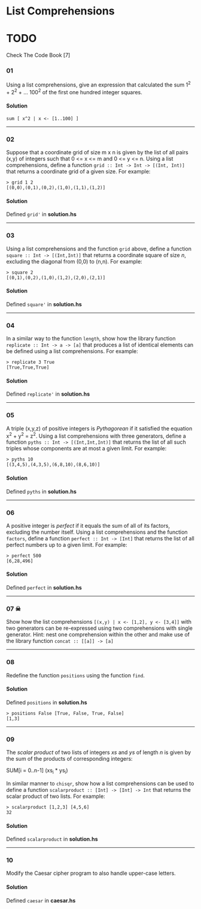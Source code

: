 # List Comprehensions

# TODO

Check The Code Book [7]


### 01
Using a list comprehensions, give an expression that calculated the sum
1<sup>2</sup> + 2<sup>2</sup> + ... 100<sup>2</sup> of the first one hundred integer squares.

#### Solution

```
sum [ x^2 | x <- [1..100] ]
```

---

### 02

Suppose that a coordinate grid of size m x n is given by the list of
all pairs (x,y) of integers such that 0 <= x <= m and 0 <= y <= n.
Using a list comprehensions, define a function
`grid :: Int -> Int -> [(Int, Int)]` that returns a coordinate grid of a given size.
For example:

```
> grid 1 2
[(0,0),(0,1),(0,2),(1,0),(1,1),(1,2)]
```

#### Solution
Defined `grid'` in **solution.hs**

---

### 03

Using a list comprehensions and the function `grid` above, 
define a function `square :: Int -> [(Int,Int)]` that returns a
coordinate square of size _n_, excluding the diagonal from (0,0) to (n,n).
For example:

```
> square 2
[(0,1),(0,2),(1,0),(1,2),(2,0),(2,1)]
```

#### Solution
Defined `square'` in **solution.hs**

---

### 04

In a similar way to the function `length`, show how the library function
`replicate :: Int -> a -> [a]` that produces a list of identical elements can be defined
using a list comprehensions. For example:
 
```
> replicate 3 True
[True,True,True]
```
#### Solution
Defined `replicate'` in **solution.hs**

---
### 05

A triple (x,y,z) of positive integers is _Pythagorean_ if it satisfied
the equation x<sup>2</sup> + y<sup>2</sup> = z<sup>2</sup>. Using
a list comprehensions with three generators, define a function
`pyths :: Int -> [(Int,Int,Int)]` that returns the list of all such triples 
whose components are at most a given limit. For example:

```
> pyths 10
[(3,4,5),(4,3,5),(6,8,10),(8,6,10)]
```

#### Solution
Defined `pyths` in **solution.hs**

---
### 06
A positive integer is _perfect_ if it equals the sum of all of its factors,
excluding the number itself. Using a list comprehensions and the function
`factors`, define a function `perfect :: Int -> [Int]` that returns the list
of all perfect numbers up to a given limit. For example:
```
> perfect 500
[6,28,496]
```
#### Solution
Defined `perfect` in **solution.hs**

---

### 07 ☠
Show how the list comprehensions `[(x,y) | x <- [1,2], y <- [3,4]]` with
two generators can be re-expressed using two comprehensions with single
generator.
Hint: nest one comprehension within the other and make use of the
library function `concat :: [[a]] -> [a]`

---

### 08
Redefine the function `positions` using the function `find`.

#### Solution
Defined `positions` in **solution.hs**

```
> positions False [True, False, True, False]
[1,3]
```

---

### 09
The _scalar product_ of two lists of integers _xs_ and _ys_ of length _n_ is
given by the sum of the products of corresponding integers:

SUM[i = 0..n-1] (xs<sub>i</sub> * ys<sub>i</sub>)

In similar manner to `chisqr`, show how a list comprehensions can be used to
define a function `scalarproduct :: [Int] -> [Int] -> Int` that returns the 
scalar product of two lists. For example:
```
> scalarproduct [1,2,3] [4,5,6] 
32
```

#### Solution
Defined `scalarproduct` in **solution.hs**

---

### 10
Modify the Caesar cipher program to also handle upper-case letters.

#### Solution
Defined `caesar` in **caesar.hs**



